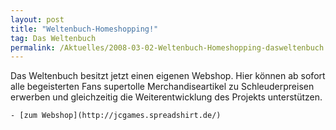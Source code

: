 ```yaml
---
layout: post
title: "Weltenbuch-Homeshopping!"
tag: Das Weltenbuch
permalink: /Aktuelles/2008-03-02-Weltenbuch-Homeshopping-dasweltenbuch
---
```



Das Weltenbuch besitzt jetzt einen eigenen Webshop. Hier können ab sofort alle begeisterten Fans supertolle Merchandiseartikel zu Schleuderpreisen erwerben und gleichzeitig die Weiterentwicklung des Projekts unterstützen.

	- [zum Webshop](http://jcgames.spreadshirt.de/)


